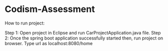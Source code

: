 # Codism-Assessment
How to run project:

Step 1: Open project in Eclipse and run CarProjectApplication.java file.
Step 2: Once the spring boot application successfully started then,
        run project on browser. Type url as localhost:8080/home
